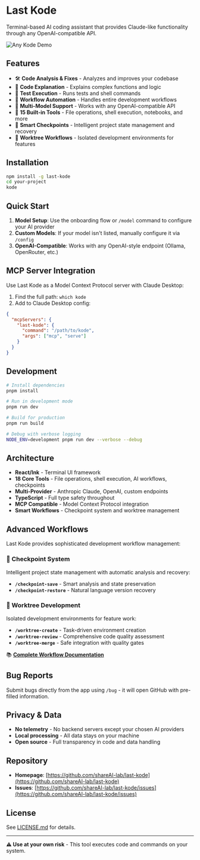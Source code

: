 # Last Kode

Terminal-based AI coding assistant that provides Claude-like functionality through any OpenAI-compatible API.

![Any Kode Demo](https://github.com/user-attachments/assets/7a9253a7-8bb0-40d5-a3f3-5e6096d7c789)

## Features

- 🛠️ **Code Analysis & Fixes** - Analyzes and improves your codebase
- 📖 **Code Explanation** - Explains complex functions and logic
- 🧪 **Test Execution** - Runs tests and shell commands
- 🔧 **Workflow Automation** - Handles entire development workflows
- 🤖 **Multi-Model Support** - Works with any OpenAI-compatible API
- 🎯 **15 Built-in Tools** - File operations, shell execution, notebooks, and more
- 💾 **Smart Checkpoints** - Intelligent project state management and recovery
- 🌿 **Worktree Workflows** - Isolated development environments for features

## Installation

```bash
npm install -g last-kode
cd your-project
kode
```

## Quick Start

1. **Model Setup**: Use the onboarding flow or `/model` command to configure your AI provider
2. **Custom Models**: If your model isn't listed, manually configure it via `/config`
3. **OpenAI-Compatible**: Works with any OpenAI-style endpoint (Ollama, OpenRouter, etc.)

## MCP Server Integration

Use Last Kode as a Model Context Protocol server with Claude Desktop:

1. Find the full path: `which kode`
2. Add to Claude Desktop config:
```json
{
  "mcpServers": {
    "last-kode": {
      "command": "/path/to/kode",
      "args": ["mcp", "serve"]
    }
  }
}
```

## Development

```bash
# Install dependencies
pnpm install

# Run in development mode
pnpm run dev

# Build for production
pnpm run build

# Debug with verbose logging
NODE_ENV=development pnpm run dev --verbose --debug
```

## Architecture

- **React/Ink** - Terminal UI framework
- **18 Core Tools** - File operations, shell execution, AI workflows, checkpoints
- **Multi-Provider** - Anthropic Claude, OpenAI, custom endpoints
- **TypeScript** - Full type safety throughout
- **MCP Compatible** - Model Context Protocol integration
- **Smart Workflows** - Checkpoint system and worktree management

## Advanced Workflows

Last Kode provides sophisticated development workflow management:

### 🎯 Checkpoint System
Intelligent project state management with automatic analysis and recovery:
- **`/checkpoint-save`** - Smart analysis and state preservation
- **`/checkpoint-restore`** - Natural language version recovery

### 🌿 Worktree Development
Isolated development environments for feature work:
- **`/worktree-create`** - Task-driven environment creation
- **`/worktree-review`** - Comprehensive code quality assessment
- **`/worktree-merge`** - Safe integration with quality gates

📚 **[Complete Workflow Documentation](docs/commands/README.md)**

## Bug Reports

Submit bugs directly from the app using `/bug` - it will open GitHub with pre-filled information.

## Privacy & Data

- **No telemetry** - No backend servers except your chosen AI providers
- **Local processing** - All data stays on your machine
- **Open source** - Full transparency in code and data handling

## Repository

- **Homepage**: [https://github.com/shareAI-lab/last-kode](https://github.com/shareAI-lab/last-kode)
- **Issues**: [https://github.com/shareAI-lab/last-kode/issues](https://github.com/shareAI-lab/last-kode/issues)

## License

See [LICENSE.md](LICENSE.md) for details.

---

**⚠️ Use at your own risk** - This tool executes code and commands on your system.